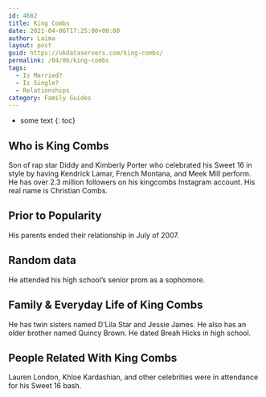 ```yaml
---
id: 4662
title: King Combs
date: 2021-04-06T17:25:00+00:00
author: Laima
layout: post
guid: https://ukdataservers.com/king-combs/
permalink: /04/06/king-combs
tags:
  - Is Married?
  - Is Single?
  - Relationships
category: Family Guides
---
```


* some text
{: toc}


## Who is King Combs
                  
                  
                  
Son of rap star Diddy and Kimberly Porter who celebrated his Sweet 16 in style by having Kendrick Lamar, French Montana, and Meek Mill perform. He has over 2.3 million followers on his kingcombs Instagram account. His real name is Christian Combs. 
                  
              
            
              
            
                
                
                
## Prior to Popularity
                  
                  
                  
His parents ended their relationship in July of 2007.
                  
              
            
              
            
                
                
                
## Random data
                  
                  
                  
He attended his high school&#8217;s senior prom as a sophomore.
                  
              
            
              
            
                
                
                
## Family & Everyday Life of King Combs
                  
                  
                  
He has twin sisters named D&#8217;Lila Star and Jessie James. He also has an older brother named Quincy Brown. He dated Breah Hicks in high school.
                  
              
            
              
            
                
                
                
## People Related With King Combs
                  
                  
                  
Lauren London, Khloe Kardashian, and other celebrities were in attendance for his Sweet 16 bash.
                  
              
            
              
            
                
              
            
              
              
            
            
              
            
          
          
          